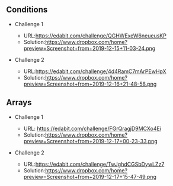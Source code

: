 ## Conditions

* Challenge 1
  * URL:https://edabit.com/challenge/QGHWExeW6neueusKP
  * Solution:https://www.dropbox.com/home?preview=Screenshot+from+2019-12-15+11-03-24.png

* Challenge 2
  * URL:https://edabit.com/challenge/4d4RamC7mArPEwHpX
  * Solution:https://www.dropbox.com/home?preview=Screenshot+from+2019-12-16+21-48-58.png



## Arrays

* Challenge 1
  * URL: https://edabit.com/challenge/FGrQragjD9MCXo4Ei
  * Solution:https://www.dropbox.com/home?preview=Screenshot+from+2019-12-17+00-23-33.png

* Challenge 2
  * URL:https://edabit.com/challenge/TwJghdCGSbDywLZz7
  * Solution:https://www.dropbox.com/home?preview=Screenshot+from+2019-12-17+15-47-49.png
